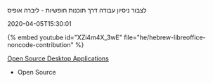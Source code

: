 לצבור ניסיון עבודה דרך תוכנות חופשיות - ליברה אופיס

2020-04-05T15:30:01

{% embed youtube id="XZi4m4X_3wE" file="he/hebrew-libreoffice-noncode-contribution" %}


[Open Source Desktop Applications](https://code-maven.com/open-source-desktop-applications)

* Open Source
